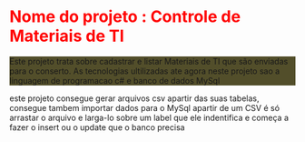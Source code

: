 
<h1 style="  color:red"> Nome do projeto : Controle de Materiais de TI </h1>
 <p style="background-color: #524E2A"> Este projeto trata sobre cadastrar e listar Materiais de TI que são enviadas para o conserto.
   As tecnologias ultilizadas ate agora neste projeto sao a linguagem de programacao c# e banco de dados MySql</p>

   <p> este projeto consegue gerar arquivos csv apartir das suas tabelas, consegue tambem importar dados para o MySql apartir de um CSV
   é só arrastar o arquivo e larga-lo sobre um label que ele indentifica e começa a fazer o insert ou o update que o  banco precisa</p>
